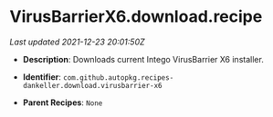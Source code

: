 # VirusBarrierX6.download.recipe

_Last updated 2021-12-23 20:01:50Z_

- **Description**: Downloads current Intego VirusBarrier X6 installer.

- **Identifier**: `com.github.autopkg.recipes-dankeller.download.virusbarrier-x6`

- **Parent Recipes**: `None`
